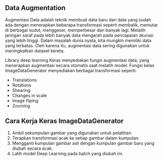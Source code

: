 ## Data Augmentation

Augmentasi Data adalah teknik membuat data baru dari data yang sudah ada dengan menerapkan beberapa transformasi seperti membalik, memutar di berbagai sudut, menggeser, memperbesar dan banyak lagi. Melatih jaringan saraf pada lebih banyak data mengarah pada pencapaian akurasi yang lebih tinggi. Dalam masalah dunia nyata, kita mungkin memiliki data yang terbatas. Oleh karena itu, augmentasi data sering digunakan untuk meningkatkan dataset kereta.

Library deep learning Keras menyediakan fungsi augmentasi data, yang menerapkan augmentasi secara otomatis saat melatih model. Fungsi kelas ImageDataGenerator menyediakan berbagai transformasi seperti:
- Translations
- Rotations
- Shearing
- Changes in scale
- Image fliping
- Zooming

## Cara Kerja Keras ImageDataGenerator

1. Ambil sekumpulan gambar yang digunakan untuk pelatihan.
2. Terapkan transformasi acak ke setiap gambar dalam kumpulan.
3. Mengganti kumpulan gambar asli dengan kumpulan gambar baru yang diubah secara acak.
4. Latih model Deep Learning pada batch yang diubah ini.

